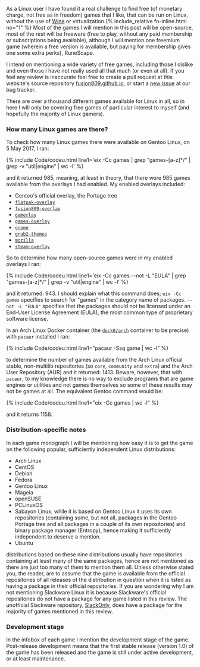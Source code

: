 As a Linux user I have found it a real challenge to find free (of monetary charge, not free as in freedom) games that I like, that can be run on Linux, without the use of [Wine](https://www.winehq.org/) or virtualization.{% include_relative fn-inline.html no="1" %} Most of the games I will mention in this post will be open-source, most of the rest will be freeware (free to play, without any paid membership or subscriptions being available), although I will mention one freemium game (wherein a free version is available, but paying for membership gives one some extra perks), RuneScape.

I intend on mentioning a wide variety of free games, including those I dislike and even those I have not really used all that much (or even at all). If you feel any review is inaccurate feel free to create a pull request at this website's source repository [fusion809.github.io](https://github.com/fusion809/fusion809.github.io), or start a [new issue](https://github.com/fusion809/fusion809.github.io/issues/new) at our bug tracker.

There are over a thousand different games available for Linux in all, so in here I will only be covering free games of particular interest to myself (and hopefully the majority of Linux gamers).

<h3 style="margin-right: 0px;">How many Linux games are there?</h3>
To check how many Linux games there were available on Gentoo Linux, on 5 May 2017, I ran:

{% include Code/codeu.html line1='eix -Cc games | grep "games\-[a-z]*\/" | grep -v "util\|engine" | wc -l' %}

and it returned 985, meaning, at least in theory, that there were 985 games available from the overlays I had enabled. My enabled overlays included:

* Gentoo's official overlay, the Portage tree
* [`flatpak-overlay`](https://github.com/fosero/flatpak-overlay)
* [`fusion809-overlay`](https://github.com/fusion809/fusion809-overlay)
* [`gamerlay`](https://gitweb.gentoo.org/proj/gamerlay.git/)
* [`games-overlay`](https://github.com/hasufell/games-overlay)
* [`gnome`](https://gitweb.gentoo.org/proj/gnome.git/)
* [`grub2-themes`](https://github.com/gentoo/grub2-themes-overlay)
* [`mozilla`](https://gitweb.gentoo.org/proj/mozilla.git/)
* [`steam-overlay`](https://github.com/anyc/steam-overlay)

So to determine how many open-source games were in my enabled overlays I ran:

{% include Code/codeu.html line1='eix -Cc games --not -L "EULA" | grep "games\-[a-z]*\/" | grep -v "util\|engine" | wc -l' %}

and it returned: 943. I should explain what this command does; `eix -Cc games` specifies to search for "games" in the category name of packages. `--not -L "EULA"` specifies that the packages should not be licensed under an End-User License Agreement (EULA), the most common type of proprietary software license. 

In an Arch Linux Docker container (the [`dock0/arch`](https://hub.docker.com/r/dock0/arch/) container to be precise) with `pacaur` installed I ran: 

{% include Code/codeu.html line1="pacaur -Ssq game | wc -l" %}

to determine the number of games available from the Arch Linux official stable, non-multilib repositories (so `core`, `community` and `extra`) and the Arch User Repository (AUR) and it returned: 1413. Beware, however, that with `pacaur`, to my knowledge there is no way to exclude programs that are game engines or utilities and not games themselves so some of these results may not be games at all. The equivalent Gentoo command would be:

{% include Code/codeu.html line1="eix -Cc games | wc -l" %}

and it returns 1158. 

<h3 style="margin-right: 0px;">Distribution-specific notes</h3>
In each game monograph I will be mentioning how easy it is to get the game on the following popular, sufficiently independent Linux distributions:

* Arch Linux
* CentOS
* Debian
* Fedora
* Gentoo Linux
* Mageia
* openSUSE
* PCLinuxOS
* Sabayon Linux, while it is based on Gentoo Linux it uses its own repositories (containing some, but not all, packages in the Gentoo Portage tree and all packages in a couple of its own repositories) and binary package manager (Entropy), hence making it sufficiently independent to deserve a mention. 
* Ubuntu

distributions based on these nine distributions usually have repositories containing at least many of the same packages, hence are not mentioned as there are just too many of them to mention them all. Unless otherwise stated you, the reader, are to assume that the game is available from the official repositories of all releases of the distribution in question when it is listed as having a package in their official repositories. If you are wondering why I am not mentioning Slackware Linux it is because Slackware's official repositories do not have a package for any game listed in this review. The unofficial Slackware repository, [SlackOnly](https://slackonly.com/), does have a package for the majority of games mentioned in this review.

<h3 style="margin-right: 0px;">Development stage</h3>
In the infobox of each game I mention the development stage of the game. Post-release development means that the first stable release (version 1.0) of the game has been released and the game is still under active development, or at least maintenance. 
